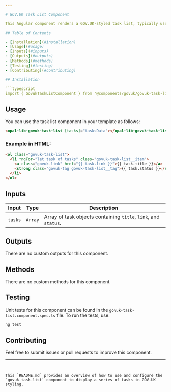 ```yaml
---

# GOV.UK Task List Component

This Angular component renders a GOV.UK-styled task list, typically used to display a set of steps or tasks that users need to complete.

## Table of Contents

- [Installation](#installation)
- [Usage](#usage)
- [Inputs](#inputs)
- [Outputs](#outputs)
- [Methods](#methods)
- [Testing](#testing)
- [Contributing](#contributing)

## Installation

```typescript
import { GovukTaskListComponent } from '@components/govuk/govuk-task-list/govuk-task-list.component';
```

## Usage

You can use the task list component in your template as follows:

```html
<opal-lib-govuk-task-list [tasks]="tasksData"></opal-lib-govuk-task-list>
```

### Example in HTML:

```html
<ol class="govuk-task-list">
  <li *ngFor="let task of tasks" class="govuk-task-list__item">
    <a class="govuk-link" href="{{ task.link }}">{{ task.title }}</a>
    <strong class="govuk-tag govuk-task-list__tag">{{ task.status }}</strong>
  </li>
</ol>
```

## Inputs

| Input   | Type    | Description                                                     |
| ------- | ------- | --------------------------------------------------------------- |
| `tasks` | `Array` | Array of task objects containing `title`, `link`, and `status`. |

## Outputs

There are no custom outputs for this component.

## Methods

There are no custom methods for this component.

## Testing

Unit tests for this component can be found in the `govuk-task-list.component.spec.ts` file. To run the tests, use:

```bash
ng test
```

## Contributing

Feel free to submit issues or pull requests to improve this component.

---
```


This `README.md` provides an overview of how to use and configure the `govuk-task-list` component to display a series of tasks in GOV.UK styling.

